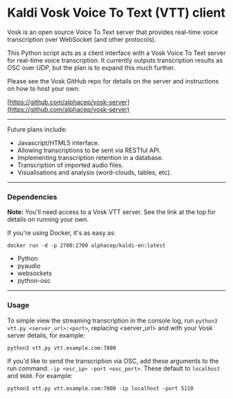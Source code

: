 # Kaldi Vosk Voice To Text (VTT) client

Vosk is an open source Voice To Text server that provides real-time voice transcription over WebSocket (and other protocols).

This Python script acts as a client interface with a Vosk Voice To Text server for real-time voice transcription. It currently outputs transcription results as OSC over UDP, but the plan is to expand this much further.

Please see the Vosk GitHub repo for details on the server and instructions on how to host your own:

[https://github.com/alphacep/vosk-server](https://github.com/alphacep/vosk-server)

---

Future plans include:
- Javascript/HTML5 interface.
- Allowing transcriptions to be sent via RESTful API.
- Implementing transcription retention in a database.
- Transcription of imported audio files.
- Visualisations and analysis (word-clouds, tables, etc).

---

### Dependencies

**Note:** You'll need access to a Vosk VTT server. See the link at the top for details on running your own.

If you're using Docker, it's as easy as:
```
docker run -d -p 2700:2700 alphacep/kaldi-en:latest
```


- Python
- pyaudio
- websockets
- python-osc

---

### Usage

To simple view the streaming transcription in the console log, run `python3 vtt.py <server_url>:<port>`, replacing <server_url> and <port> with your Vosk server details, for example:
```
python3 vtt.py vtt.example.com:7800
```
  
If you'd like to send the transcription via OSC, add these arguments to the run command: `-ip <osc_ip> -port <osc_port>`. These default to `localhost` and `9600`. For example:
```
python3 vtt.py vtt.example.com:7800 -ip localhost -port 5110
```
